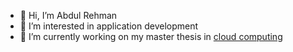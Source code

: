 - 👋 Hi, I’m Abdul Rehman
- 👀 I’m interested in application development
- 🌱 I’m currently working on my master thesis in [cloud computing](https://github.com/sashkoristov/bachelor-theses#profilefcs)

<!---
abdul90082/abdul90082 is a ✨ special ✨ repository because its `README.md` (this file) appears on your GitHub profile.
You can click the Preview link to take a look at your changes.
--->
